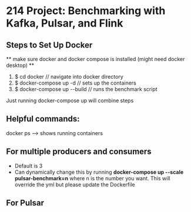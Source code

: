 # 214 Project: Benchmarking with Kafka, Pulsar, and Flink

## Steps to Set Up Docker
** make sure docker and docker compose is installed (might need docker desktop) **
1. $ cd docker // navigate into docker directory
2. $ docker-compose up -d // sets up the containers
3. $ docker-compose up --build // runs the benchmark script

Just running docker-compose up will combine steps

## Helpful commands:
docker ps --> shows running containers

## For multiple producers and consumers
- Default is 3
- Can dynamically change this by running **docker-compose up --scale pulsar-benchmark=n** where n is the number you want. This will override the yml but please update the Dockerfile

## For Pulsar
